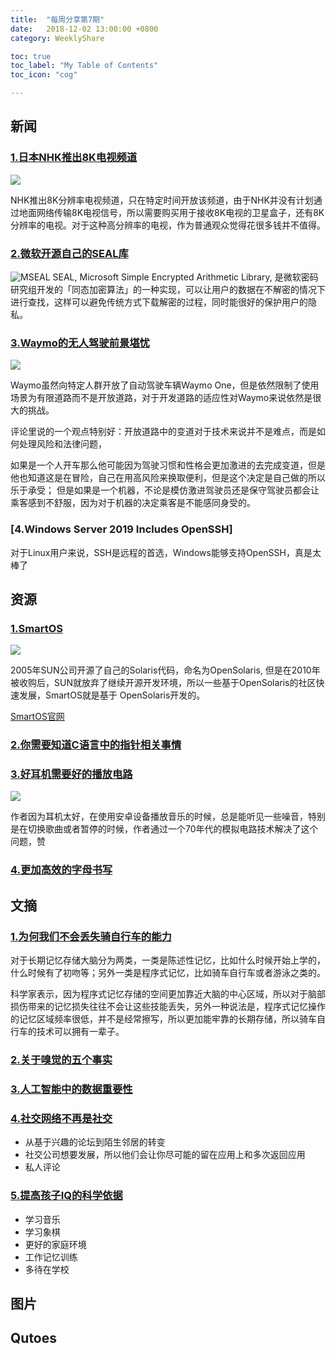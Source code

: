 ```yaml
---
title:  "每周分享第7期"
date:   2018-12-02 13:00:00 +0800
category: WeeklyShare

toc: true
toc_label: "My Table of Contents"
toc_icon: "cog"

---
```



## 新闻

### [1.日本NHK推出8K电视频道](https://www.newsshooter.com/2018/12/01/8k-is-now-being-broadcast-in-japan/)

![](https://dlseeu-website.oss-cn-hangzhou.aliyuncs.com/2018-12-02-weekly/NHK-8K.png)

NHK推出8K分辨率电视频道，只在特定时间开放该频道，由于NHK并没有计划通过地面网络传输8K电视信号，所以需要购买用于接收8K电视的卫星盒子，还有8K分辨率的电视。对于这种高分辨率的电视，作为普通观众觉得花很多钱并不值得。

### [2.微软开源自己的SEAL库](https://www.microsoft.com/en-us/research/blog/the-microsoft-simple-encrypted-arithmetic-library-goes-open-source/)

![MSEAL](https://dlseeu-website.oss-cn-hangzhou.aliyuncs.com/2018-12-02-weekly/MSEAL.png)
SEAL, Microsoft Simple Encrypted Arithmetic Library, 是微软密码研究组开发的「同态加密算法」的一种实现，可以让用户的数据在不解密的情况下进行查找，这样可以避免传统方式下载解密的过程，同时能很好的保护用户的隐私。

### [3.Waymo的无人驾驶前景堪忧](https://arstechnica.com/cars/2018/12/waymos-lame-public-driverless-launch-not-driverless-and-barely-public/)

![](https://dlseeu-website.oss-cn-hangzhou.aliyuncs.com/2018-12-02-weekly/Waymo.jpg)

Waymo虽然向特定人群开放了自动驾驶车辆Waymo One，但是依然限制了使用场景为有限道路而不是开放道路，对于开发道路的适应性对Waymo来说依然是很大的挑战。

评论里说的一个观点特别好：开放道路中的变道对于技术来说并不是难点，而是如何处理风险和法律问题，

如果是一个人开车那么他可能因为驾驶习惯和性格会更加激进的去完成变道，但是他也知道这是在冒险，自己在用高风险来换取便利，但是这个决定是自己做的所以乐于承受；
但是如果是一个机器，不论是模仿激进驾驶员还是保守驾驶员都会让乘客感到不舒服，因为对于机器的决定乘客是不能感同身受的。

### [4.Windows Server 2019 Includes OpenSSH]

对于Linux用户来说，SSH是远程的首选，Windows能够支持OpenSSH，真是太棒了


## 资源

### [1.SmartOS](http://www.admin-magazine.com/Articles/SmartOS-Cool-Cloud-Platform-Rises-from-the-Ashes-of-Solaris)

![](https://dlseeu-website.oss-cn-hangzhou.aliyuncs.com/2018-12-02-weekly/SmartOS.png)

2005年SUN公司开源了自己的Solaris代码，命名为OpenSolaris, 但是在2010年被收购后，SUN就放弃了继续开源开发环境，所以一些基于OpenSolaris的社区快速发展，SmartOS就是基于 OpenSolaris开发的。

[SmartOS官网](https://www.joyent.com/smartos)

### [2.你需要知道C语言中的指针相关事情](https://boredzo.org/pointers/)


### [3.好耳机需要好的播放电路](http://www.naughtycomputer.uk/do_i_really_need_to_get_out_the_soldering_iron_again.html)

![](https://dlseeu-website.oss-cn-hangzhou.aliyuncs.com/2018-12-02-weekly/headphone.jpg)

作者因为耳机太好，在使用安卓设备播放音乐的时候，总是能听见一些噪音，特别是在切换歌曲或者暂停的时候，作者通过一个70年代的模拟电路技术解决了这个问题，赞

### [4.更加高效的字母书写](http://dotsies.org)




## 文摘

### [1.为何我们不会丢失骑自行车的能力](https://www.scientificamerican.com/article/why-dont-we-forget-how-to-ride-a-bike/)

对于长期记忆存储大脑分为两类，一类是陈述性记忆，比如什么时候开始上学的，什么时候有了初吻等；另外一类是程序式记忆，比如骑车自行车或者游泳之类的。

科学家表示，因为程序式记忆存储的空间更加靠近大脑的中心区域，所以对于脑部损伤带来的记忆损失往往不会让这些技能丢失，另外一种说法是，程序式记忆操作的记忆区域频率很低，并不是经常擦写，所以更加能牢靠的长期存储，所以骑车自行车的技术可以拥有一辈子。

### [2.关于嗅觉的五个事实](http://alicebartlett.co.uk/blog/five-facts-about-smell)


### [3.人工智能中的数据重要性](https://sloanreview.mit.edu/article/the-machine-learning-race-is-really-a-data-race/)

### [4.社交网络不再是社交](https://techcrunch.com/2018/12/23/the-year-social-networks-were-no-longer-social/)

* 从基于兴趣的论坛到陌生邻居的转变
* 社交公司想要发展，所以他们会让你尽可能的留在应用上和多次返回应用
* 私人评论

### [5.提高孩子IQ的科学依据](https://www.wsj.com/articles/the-science-behind-making-your-child-smarter-11545660001)

* 学习音乐
* 学习象棋
* 更好的家庭环境
* 工作记忆训练
* 多待在学校


## 图片

## Qutoes
